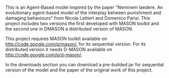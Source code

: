This is an Agent-Based model inspired by the paper "Neminem laedere. An evolutionary agent-based model of the interplay between punishment and damaging behaviours" from Nicola Lettieri and Domenico Parisi. This project includes two versions the first developed with MASON toolkit and the second one in DMASON a distributed version of MASON.

This project requires MASON toolkit available on http://code.google.com/p/mason/, for its sequential version. For its distributed version it needs D-MASON available on http://code.google.com/p/d-mason/.

In the downloads section you can download a pre-builded jar for sequential version of the model and the paper of the original work of this project.